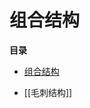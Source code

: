 # 组合结构
<!-- START doctoc generated TOC please keep comment here to allow auto update -->
<!-- DON'T EDIT THIS SECTION, INSTEAD RE-RUN doctoc TO UPDATE -->
**目录**

- [组合结构](#%E7%BB%84%E5%90%88%E7%BB%93%E6%9E%84)

<!-- END doctoc generated TOC please keep comment here to allow auto update -->


- [[毛刺结构]]
